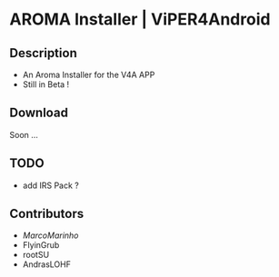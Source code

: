 AROMA Installer | ViPER4Android
===
Description
---
* An Aroma Installer for the V4A APP
* Still in Beta !

Download
---
Soon ...

TODO
---
* add IRS Pack ?

Contributors
---
* _MarcoMarinho_
* FlyinGrub
* rootSU
* AndrasLOHF

